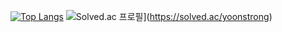 [![Top Langs](https://github-readme-stats.vercel.app/api/top-langs/?username=yoonstrong)](https://github.com/yoonstrong/github-readme-stats)
![Solved.ac
프로필](http://mazassumnida.wtf/api/v2/generate_badge?boj=yoonstrong)](https://solved.ac/yoonstrong)
